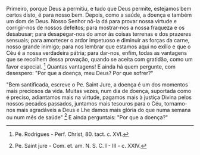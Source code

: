 Primeiro, porque Deus a permitiu, e tudo que Deus permite, estejamos bem certos disto, é para nosso bem. Depois, como a saúde, a doença e também um dom de Deus. Nosso Senhor nô-la dá para provar nossa virtude e corrigir-nos de nossos defeitos; para mostrar-nos a nossa fraqueza e os desabusar; para desapegar-nos do amor às coisas terrenas e dos prazeres sensuais; para amortecer o ardor impetuoso e diminuir as forças da carne, nosso grande inimigo; para nos lembrar que estamos aqui no exílio e que o Céu é a nossa verdadeira pátria; para dar-nos, enfim, todas as vantagens que se recolhem dessa provação, quando se aceita com gratidão, como um favor especial. [^1] Quantas vantagens! E ainda há quem pergunte, com desespero: "Por que a doença, meu Deus? Por que sofrer?"

"Bem santificada, escreve o Pe. Saint Jure, a doença é um dos momentos mais preciosos da vida. Muitas vezes, num dia de doença, suportada como é preciso, adiantamos mais na virtude, pagamos mais à justiça Divina pelos nossos pecados passados, juntamos mais tesouros para o Céu, tornamo-nos mais agradáveis a Deus e Lhe damos mais glória do que numa semana ou num mês de saúde" [^2] E ainda perguntais: "Por que a doença?"

[^1]: Pe. Rodrigues - Perf. Christ, 80. tact. c. XVI.
[^2]: Pe. Saint jure - Com. et. am. N. S. C. I - III - c. XXIV.